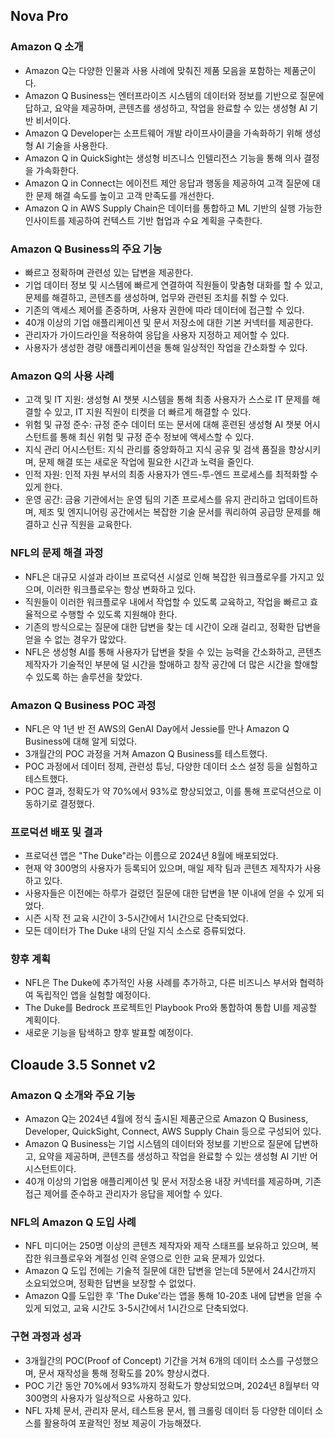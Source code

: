 
## Nova Pro
### Amazon Q 소개
* Amazon Q는 다양한 인물과 사용 사례에 맞춰진 제품 모음을 포함하는 제품군이다.
* Amazon Q Business는 엔터프라이즈 시스템의 데이터와 정보를 기반으로 질문에 답하고, 요약을 제공하며, 콘텐츠를 생성하고, 작업을 완료할 수 있는 생성형 AI 기반 비서이다.
* Amazon Q Developer는 소프트웨어 개발 라이프사이클을 가속화하기 위해 생성형 AI 기술을 사용한다.
* Amazon Q in QuickSight는 생성형 비즈니스 인텔리전스 기능을 통해 의사 결정을 가속화한다.
* Amazon Q in Connect는 에이전트 제안 응답과 행동을 제공하여 고객 질문에 대한 문제 해결 속도를 높이고 고객 만족도를 개선한다.
* Amazon Q in AWS Supply Chain은 데이터를 통합하고 ML 기반의 실행 가능한 인사이트를 제공하여 컨텍스트 기반 협업과 수요 계획을 구축한다.

### Amazon Q Business의 주요 기능
* 빠르고 정확하며 관련성 있는 답변을 제공한다.
* 기업 데이터 정보 및 시스템에 빠르게 연결하여 직원들이 맞춤형 대화를 할 수 있고, 문제를 해결하고, 콘텐츠를 생성하며, 업무와 관련된 조치를 취할 수 있다.
* 기존의 액세스 제어를 존중하며, 사용자 권한에 따라 데이터에 접근할 수 있다.
* 40개 이상의 기업 애플리케이션 및 문서 저장소에 대한 기본 커넥터를 제공한다.
* 관리자가 가이드라인을 적용하여 응답을 사용자 지정하고 제어할 수 있다.
* 사용자가 생성한 경량 애플리케이션을 통해 일상적인 작업을 간소화할 수 있다.

### Amazon Q의 사용 사례
* 고객 및 IT 지원: 생성형 AI 챗봇 시스템을 통해 최종 사용자가 스스로 IT 문제를 해결할 수 있고, IT 지원 직원이 티켓을 더 빠르게 해결할 수 있다.
* 위험 및 규정 준수: 규정 준수 데이터 또는 문서에 대해 훈련된 생성형 AI 챗봇 어시스턴트를 통해 최신 위험 및 규정 준수 정보에 액세스할 수 있다.
* 지식 관리 어시스턴트: 지식 관리를 중앙화하고 지식 공유 및 검색 품질을 향상시키며, 문제 해결 또는 새로운 작업에 필요한 시간과 노력을 줄인다.
* 인적 자원: 인적 자원 부서의 최종 사용자가 엔드-투-엔드 프로세스를 최적화할 수 있게 한다.
* 운영 공간: 금융 기관에서는 운영 팀의 기존 프로세스를 유지 관리하고 업데이트하며, 제조 및 엔지니어링 공간에서는 복잡한 기술 문서를 쿼리하여 공급망 문제를 해결하고 신규 직원을 교육한다.

### NFL의 문제 해결 과정
* NFL은 대규모 시설과 라이브 프로덕션 시설로 인해 복잡한 워크플로우를 가지고 있으며, 이러한 워크플로우는 항상 변화하고 있다.
* 직원들이 이러한 워크플로우 내에서 작업할 수 있도록 교육하고, 작업을 빠르고 효율적으로 수행할 수 있도록 지원해야 한다.
* 기존의 방식으로는 질문에 대한 답변을 찾는 데 시간이 오래 걸리고, 정확한 답변을 얻을 수 없는 경우가 많았다.
* NFL은 생성형 AI를 통해 사용자가 답변을 찾을 수 있는 능력을 간소화하고, 콘텐츠 제작자가 기술적인 부분에 덜 시간을 할애하고 창작 공간에 더 많은 시간을 할애할 수 있도록 하는 솔루션을 찾았다.

### Amazon Q Business POC 과정
* NFL은 약 1년 반 전 AWS의 GenAI Day에서 Jessie를 만나 Amazon Q Business에 대해 알게 되었다.
* 3개월간의 POC 과정을 거쳐 Amazon Q Business를 테스트했다.
* POC 과정에서 데이터 정제, 관련성 튜닝, 다양한 데이터 소스 설정 등을 실험하고 테스트했다.
* POC 결과, 정확도가 약 70%에서 93%로 향상되었고, 이를 통해 프로덕션으로 이동하기로 결정했다.

### 프로덕션 배포 및 결과
* 프로덕션 앱은 "The Duke"라는 이름으로 2024년 8월에 배포되었다.
* 현재 약 300명의 사용자가 등록되어 있으며, 매일 제작 팀과 콘텐츠 제작자가 사용하고 있다.
* 사용자들은 이전에는 하루가 걸렸던 질문에 대한 답변을 1분 이내에 얻을 수 있게 되었다.
* 시즌 시작 전 교육 시간이 3-5시간에서 1시간으로 단축되었다.
* 모든 데이터가 The Duke 내의 단일 지식 소스로 증류되었다.

### 향후 계획
* NFL은 The Duke에 추가적인 사용 사례를 추가하고, 다른 비즈니스 부서와 협력하여 독립적인 앱을 실험할 예정이다.
* The Duke를 Bedrock 프로젝트인 Playbook Pro와 통합하여 통합 UI를 제공할 계획이다.
* 새로운 기능을 탐색하고 향후 발표할 예정이다.


## Cloaude 3.5 Sonnet v2
### Amazon Q 소개와 주요 기능
* Amazon Q는 2024년 4월에 정식 출시된 제품군으로 Amazon Q Business, Developer, QuickSight, Connect, AWS Supply Chain 등으로 구성되어 있다.
* Amazon Q Business는 기업 시스템의 데이터와 정보를 기반으로 질문에 답변하고, 요약을 제공하며, 콘텐츠를 생성하고 작업을 완료할 수 있는 생성형 AI 기반 어시스턴트이다.
* 40개 이상의 기업용 애플리케이션 및 문서 저장소용 내장 커넥터를 제공하며, 기존 접근 제어를 준수하고 관리자가 응답을 제어할 수 있다.

### NFL의 Amazon Q 도입 사례
* NFL 미디어는 250명 이상의 콘텐츠 제작자와 제작 스태프를 보유하고 있으며, 복잡한 워크플로우와 계절성 인력 운영으로 인한 교육 문제가 있었다.
* Amazon Q 도입 전에는 기술적 질문에 대한 답변을 얻는데 5분에서 24시간까지 소요되었으며, 정확한 답변을 보장할 수 없었다.
* Amazon Q를 도입한 후 'The Duke'라는 앱을 통해 10-20초 내에 답변을 얻을 수 있게 되었고, 교육 시간도 3-5시간에서 1시간으로 단축되었다.

### 구현 과정과 성과
* 3개월간의 POC(Proof of Concept) 기간을 거쳐 6개의 데이터 소스를 구성했으며, 문서 재작성을 통해 정확도를 20% 향상시켰다.
* POC 기간 동안 70%에서 93%까지 정확도가 향상되었으며, 2024년 8월부터 약 300명의 사용자가 일상적으로 사용하고 있다.
* NFL 자체 문서, 관리자 문서, 테스트용 문서, 웹 크롤링 데이터 등 다양한 데이터 소스를 활용하여 포괄적인 정보 제공이 가능해졌다.

